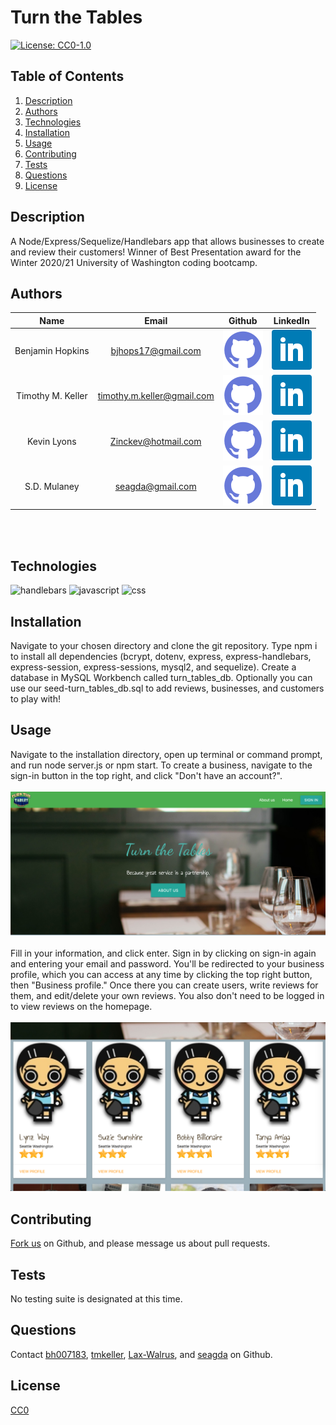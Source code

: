 # Turn the Tables

[![License: CC0-1.0](https://img.shields.io/badge/License-CC0%201.0-lightgrey.svg)](http://creativecommons.org/publicdomain/zero/1.0/)

## Table of Contents
1. [Description](#description)
2. [Authors](#authors)
3. [Technologies](#technologies)
4. [Installation](#installation)
5. [Usage](#usage)
6. [Contributing](#contributing)
7. [Tests](#tests)
8. [Questions](#questions)
9. [License](#license)
## Description
A Node/Express/Sequelize/Handlebars app that allows businesses to create and review their customers! Winner of Best Presentation award for the Winter 2020/21 University of Washington coding bootcamp.

## Authors

| Name | Email  | Github  | LinkedIn |
| :--: | :----: | :-----: | :------: |
| Benjamin Hopkins | bjhops17@gmail.com | [![Github](./assets/github.png)](https://github.com/bh007183) | [![LinkedIn](./assets/linkedin.png)](https://www.linkedin.com/in/ben-hopkins-24a41357/) |
| Timothy M. Keller | timothy.m.keller@gmail.com | [![Github](./assets/github.png)](https://github.com/tmkeller) | [![LinkedIn](./assets/linkedin.png)](https://linkedin.com/in/tim-keller-3ab55bb1/) |
| Kevin Lyons | Zinckev@hotmail.com | [![Github](./assets/github.png)](https://github.com/lax-walrus) | [![LinkedIn](./assets/linkedin.png)](https://www.linkedin.com/in/kevin-lyons-237a171b9/) |
| S.D. Mulaney | seagda@gmail.com | [![Github](./assets/github.png)](https://github.com/seagda) | [![LinkedIn](./assets/linkedin.png)](https://www.linkedin.com/in/shea-m-mullaney/) |
<br>
<br>

## Technologies
![handlebars](https://img.shields.io/badge/javascript-48.8%25-orange)
![javascript](https://img.shields.io/badge/html-47.7%25-yellow)
![css](https://img.shields.io/badge/css-3.5%25-purple)

## Installation
Navigate to your chosen directory and clone the git repository. Type npm i to install all dependencies (bcrypt, dotenv, express, express-handlebars, express-session, express-sessions, mysql2, and sequelize). Create a database in MySQL Workbench called turn_tables_db. Optionally you can use our seed-turn_tables_db.sql to add reviews, businesses, and customers to play with!

## Usage
Navigate to the installation directory, open up terminal or command prompt, and run node server.js or npm start. To create a business, navigate to the sign-in button in the top right, and click "Don't have an account?".
<br>
<br>
![Sign-in](./assets/sign-in.png)
<br>
<br>
 Fill in your information, and click enter. Sign in by clicking on sign-in again and entering your email and password. You'll be redirected to your business profile, which you can access at any time by clicking the top right button, then "Business profile." Once there you can create users, write reviews for them, and edit/delete your own reviews. You also don't need to be logged in to view reviews on the homepage.
 <br>
 <br>
![Homepage customers](./assets/home-customers.png)

## Contributing
[Fork us](https://github.com/tmkeller/eightysixed-app) on Github, and please message us about pull requests.

## Tests
No testing suite is designated at this time.

## Questions
Contact [bh007183](https://github.com/bh007183), [tmkeller](https://github.com/tmkeller), [Lax-Walrus](https://github.com/lax-walrus), and [seagda](https://github.com/seagda) on Github.

## License
[CC0](http://creativecommons.org/publicdomain/zero/1.0/)